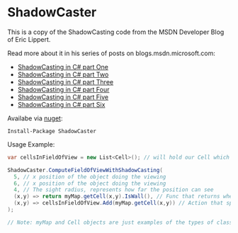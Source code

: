 # ShadowCaster

This is a copy of the ShadowCasting code from the MSDN Developer Blog of Eric Lippert.

Read more about it in his series of posts on blogs.msdn.microsoft.com:
* [ShadowCasting in C# part One](https://blogs.msdn.microsoft.com/ericlippert/2011/12/12/shadowcasting-in-c-part-one/)
* [ShadowCasting in C# part Two](https://blogs.msdn.microsoft.com/ericlippert/2011/12/15/shadowcasting-in-c-part-two/)
* [ShadowCasting in C# part Three](https://blogs.msdn.microsoft.com/ericlippert/2011/12/19/shadowcasting-in-c-part-three/)
* [ShadowCasting in C# part Four](https://blogs.msdn.microsoft.com/ericlippert/2011/12/22/shadowcasting-in-c-part-four/)
* [ShadowCasting in C# part Five](https://blogs.msdn.microsoft.com/ericlippert/2011/12/27/shadowcasting-in-c-part-five/)
* [ShadowCasting in C# part Six](https://blogs.msdn.microsoft.com/ericlippert/2011/12/29/shadowcasting-in-c-part-six/)

Availabe via [nuget](https://www.nuget.org/packages/ShadowCaster/):
````
Install-Package ShadowCaster
````

Usage Example:
````c#
var cellsInFieldOfView = new List<Cell>(); // will hold our Cell which ARE visible in the field of view

ShadowCaster.ComputeFieldOfViewWithShadowCasting(
  5, // x position of the object doing the viewing
  6, // x position of the object doing the viewing
  4, // The sight radius, represents how far the position can see
  (x,y) => return myMap.getCell(x,y).IsWall(), // Func that returns whether the cell can be seen through
  (x,y) => cellsInFieldOfView.Add(myMap.getCell(x,y)) // Action that specifies what to do with each item that IS in the field of view
);

// Note: myMap and Cell objects are just examples of the types of classes you might use
````

